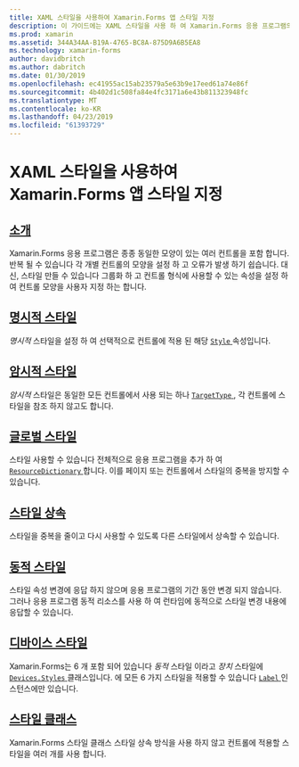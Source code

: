 ```yaml
---
title: XAML 스타일을 사용하여 Xamarin.Forms 앱 스타일 지정
description: 이 가이드에는 XAML 스타일을 사용 하 여 Xamarin.Forms 응용 프로그램의 모양을 사용자 지정 하는 방법을 설명 합니다.
ms.prod: xamarin
ms.assetid: 344A34AA-B19A-4765-BC8A-875D9A6B5EA8
ms.technology: xamarin-forms
author: davidbritch
ms.author: dabritch
ms.date: 01/30/2019
ms.openlocfilehash: ec41955ac15ab23579a5e63b9e17eed61a74e86f
ms.sourcegitcommit: 4b402d1c508fa84e4fc3171a6e43b811323948fc
ms.translationtype: MT
ms.contentlocale: ko-KR
ms.lasthandoff: 04/23/2019
ms.locfileid: "61393729"
---
```

# <a name="styling-xamarinforms-apps-using-xaml-styles"></a>XAML 스타일을 사용하여 Xamarin.Forms 앱 스타일 지정

## <a name="introductionintroductionmd"></a>[소개](introduction.md)

Xamarin.Forms 응용 프로그램은 종종 동일한 모양이 있는 여러 컨트롤을 포함 합니다. 반복 될 수 있습니다 각 개별 컨트롤의 모양을 설정 하 고 오류가 발생 하기 쉽습니다. 대신, 스타일 만들 수 있습니다 그룹화 하 고 컨트롤 형식에 사용할 수 있는 속성을 설정 하 여 컨트롤 모양을 사용자 지정 하는 합니다.

## <a name="explicit-stylesexplicitmd"></a>[명시적 스타일](explicit.md)

*명시적* 스타일을 설정 하 여 선택적으로 컨트롤에 적용 된 해당 [ `Style` ](xref:Xamarin.Forms.VisualElement.Style) 속성입니다.

## <a name="implicit-stylesimplicitmd"></a>[암시적 스타일](implicit.md)

*암시적* 스타일은 동일한 모든 컨트롤에서 사용 되는 하나 [ `TargetType` ](xref:Xamarin.Forms.Style.TargetType), 각 컨트롤에 스타일을 참조 하지 않고도 합니다.

## <a name="global-stylesapplicationmd"></a>[글로벌 스타일](application.md)

스타일 사용할 수 있습니다 전체적으로 응용 프로그램을 추가 하 여 [ `ResourceDictionary` ](xref:Xamarin.Forms.ResourceDictionary)합니다. 이를 페이지 또는 컨트롤에서 스타일의 중복을 방지할 수 있습니다.

## <a name="style-inheritanceinheritancemd"></a>[스타일 상속](inheritance.md)

스타일을 중복을 줄이고 다시 사용할 수 있도록 다른 스타일에서 상속할 수 있습니다.

## <a name="dynamic-stylesdynamicmd"></a>[동적 스타일](dynamic.md)

스타일 속성 변경에 응답 하지 않으며 응용 프로그램의 기간 동안 변경 되지 않습니다. 그러나 응용 프로그램 동적 리소스를 사용 하 여 런타임에 동적으로 스타일 변경 내용에 응답할 수 있습니다.

## <a name="device-stylesdevicemd"></a>[디바이스 스타일](device.md)

Xamarin.Forms는 6 개 포함 되어 있습니다 *동적* 스타일 이라고 *장치* 스타일에 [ `Devices.Styles` ](xref:Xamarin.Forms.Device.Styles) 클래스입니다. 에 모든 6 가지 스타일을 적용할 수 있습니다 [ `Label` ](xref:Xamarin.Forms.Label) 인스턴스에만 있습니다.

## <a name="style-classesstyle-classmd"></a>[스타일 클래스](style-class.md)

Xamarin.Forms 스타일 클래스 스타일 상속 방식을 사용 하지 않고 컨트롤에 적용할 스타일을 여러 개를 사용 합니다.
